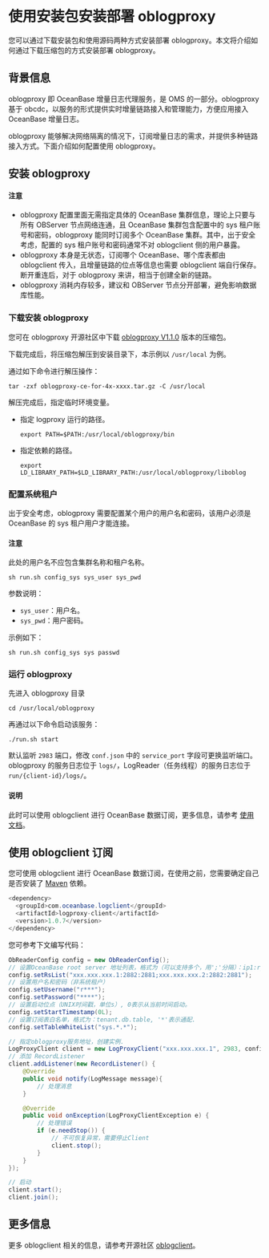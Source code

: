# 使用安装包安装部署 oblogproxy

您可以通过下载安装包和使用源码两种方式安装部署 oblogproxy。本文将介绍如何通过下载压缩包的方式安装部署 oblogproxy。

## 背景信息

oblogproxy 即 OceanBase 增量日志代理服务，是 OMS 的一部分。oblogproxy 基于 obcdc，以服务的形式提供实时增量链路接入和管理能力，方便应用接入 OceanBase 增量日志。

oblogproxy 能够解决网络隔离的情况下，订阅增量日志的需求，并提供多种链路接入方式。下面介绍如何配置使用 oblogproxy。

## 安装 oblogproxy

  <main id="notice" type='notice'>
    <h4>注意</h4>
    <ul>
    <li>oblogproxy 配置里面无需指定具体的 OceanBase 集群信息，理论上只要与所有 OBServer 节点网络连通，且 OceanBase 集群包含配置中的 sys 租户账号和密码，oblogproxy 能同时订阅多个 OceanBase 集群。其中，出于安全考虑，配置的 sys 租户账号和密码通常不对 oblogclient 侧的用户暴露。</li>
    <li>oblogproxy 本身是无状态，订阅哪个 OceanBase、哪个库表都由 oblogclient 传入，且增量链路的位点等信息也需要 oblogclient 端自行保存。断开重连后，对于 oblogproxy 来讲，相当于创建全新的链路。</li>
    <li>oblogproxy 消耗内存较多，建议和 OBServer 节点分开部署，避免影响数据库性能。</li>
    </ul>
  </main>

### 下载安装 oblogproxy

您可在 oblogproxy 开源社区中下载 [oblogproxy V1.1.0](https://github.com/oceanbase/oblogproxy/releases/tag/v1.1.0) 版本的压缩包。

下载完成后，将压缩包解压到安装目录下，本示例以 `/usr/local` 为例。

通过如下命令进行解压操作：

```shell
tar -zxf oblogproxy-ce-for-4x-xxxx.tar.gz -C /usr/local
```

解压完成后，指定临时环境变量。

* 指定 logproxy 运行的路径。

  ```shell
  export PATH=$PATH:/usr/local/oblogproxy/bin
  ```

* 指定依赖的路径。

  ```shell
  export LD_LIBRARY_PATH=$LD_LIBRARY_PATH:/usr/local/oblogproxy/liboblog
  ```

### 配置系统租户

出于安全考虑，oblogproxy 需要配置某个用户的用户名和密码，该用户必须是 OceanBase 的 sys 租户用户才能连接。

  <main id="notice" type='notice'>
    <h4>注意</h4>
    <p>此处的用户名不应包含集群名称和租户名称。</p>
  </main>

```shell
sh run.sh config_sys sys_user sys_pwd
```

参数说明：

* `sys_user`：用户名。
* `sys_pwd`：用户密码。

示例如下：

```shell
sh run.sh config_sys sys passwd
```

### 运行 oblogproxy

先进入 oblogproxy 目录

```shell
cd /usr/local/oblogproxy
```

再通过以下命令启动该服务：

```shell
./run.sh start
```

默认监听 `2983` 端口，修改 `conf.json` 中的 `service_port` 字段可更换监听端口。oblogproxy 的服务日志位于 `logs/`，LogReader（任务线程）的服务日志位于 `run/{client-id}/logs/`。

  <main id="notice" type='explain'>
    <h4>说明</h4>
    <p>此时可以使用 oblogclient 进行 OceanBase 数据订阅，更多信息，请参考 <a href="https://github.com/oceanbase/oblogclient">使用文档</a>。</p>
  </main>

## 使用 oblogclient 订阅

您可使用 oblogclient 进行 OceanBase 数据订阅，在使用之前，您需要确定自己是否安装了 [Maven](https://mvnrepository.com/artifact/com.oceanbase.logclient/logproxy-client) 依赖。

```java
<dependency>
  <groupId>com.oceanbase.logclient</groupId>
  <artifactId>logproxy-client</artifactId>
  <version>1.0.7</version>
</dependency>
```

您可参考下文编写代码：

```java
ObReaderConfig config = new ObReaderConfig();
// 设置OceanBase root server 地址列表，格式为（可以支持多个，用';'分隔）：ip1:rpc_port1:sql_port1;ip2:rpc_port2:sql_port2
config.setRsList("xxx.xxx.xxx.1:2882:2881;xxx.xxx.xxx.2:2882:2881");
// 设置用户名和密码（非系统租户）
config.setUsername("r***");
config.setPassword("****");
// 设置启动位点（UNIX时间戳，单位s）, 0表示从当前时间启动。
config.setStartTimestamp(0L);
// 设置订阅表白名单，格式为：tenant.db.table, '*'表示通配.
config.setTableWhiteList("sys.*.*");

// 指定oblogproxy服务地址，创建实例.
LogProxyClient client = new LogProxyClient("xxx.xxx.xxx.1", 2983, config);
// 添加 RecordListener
client.addListener(new RecordListener() {
    @Override
    public void notify(LogMessage message){
        // 处理消息
    }

    @Override
    public void onException(LogProxyClientException e) {
        // 处理错误
        if (e.needStop()) {
            // 不可恢复异常，需要停止Client
            client.stop();
        }
    }
});

// 启动
client.start();
client.join();
```

## 更多信息

更多 oblogclient 相关的信息，请参考开源社区 [oblogclient](https://github.com/oceanbase/oblogclient)。
